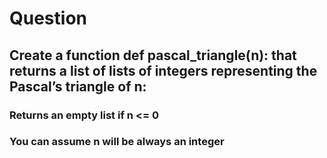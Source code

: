 # Question

## Create a function def pascal_triangle(n): that returns a list of lists of integers representing the Pascal’s triangle of n:

### Returns an empty list if n <= 0
### You can assume n will be always an integer
